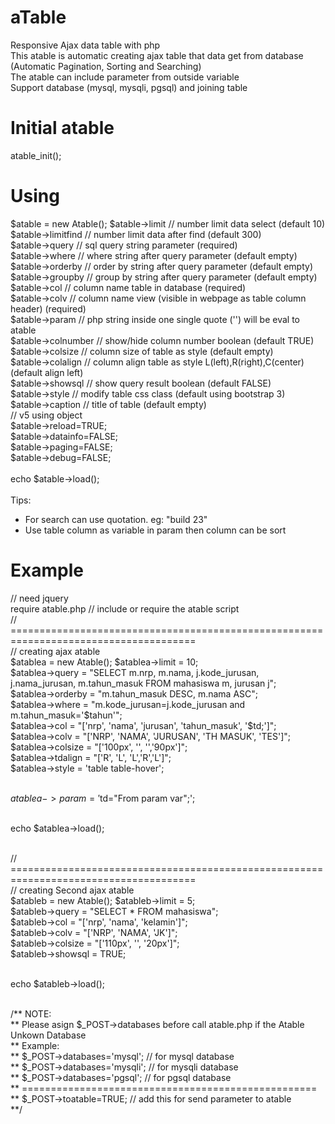 # aTable
Responsive Ajax data table with php<br>
This atable is automatic creating ajax table that data get from database<br>
(Automatic Pagination, Sorting and Searching)<br>
The atable can include parameter from outside variable<br>
Support database (mysql, mysqli, pgsql) and joining table

# Initial atable
atable_init();

# Using
$atable = new Atable();
$atable->limit      // number limit data select (default 10)<br>
$atable->limitfind  // number limit data after find (default 300)<br>
$atable->query      // sql query string parameter (required)<br>
$atable->where      // where string after query parameter (default empty)<br>
$atable->orderby    // order by string after query parameter (default empty)<br>
$atable->groupby    // group by string after query parameter (default empty)<br>
$atable->col        // column name table in database (required)<br>
$atable->colv       // column name view (visible in webpage as table column header) (required)<br>
$atable->param      // php string inside one single quote ('') will be eval to atable<br>
$atable->colnumber  // show/hide column number boolean (default TRUE)<br>
$atable->colsize    // column size of table as style (default empty)<br>
$atable->colalign   // column align table as style L(left),R(right),C(center) (default align left)<br>
$atable->showsql    // show query result boolean (default FALSE)<br>
$atable->style      // modify table css class (default using bootstrap 3)<br>
$atable->caption    // title of table (default empty)<br>
// v5 using object<br>
$atable->reload=TRUE;<br>
$atable->datainfo=FALSE;<br>
$atable->paging=FALSE;<br>
$atable->debug=FALSE;<br>
<br>
echo $atable->load();<br>
<br>Tips:<br>
- For search can use quotation. eg: "build 23"<br>
- Use table column as variable in param then column can be sort<br>

# Example
// need jquery<br>
require atable.php // include or require the atable script<br>
// ======================================================================================<br>
// creating ajax atable<br>
$atablea = new Atable();
$atablea->limit = 10;<br>
$atablea->query = "SELECT m.nrp, m.nama, j.kode_jurusan, j.nama_jurusan, m.tahun_masuk FROM mahasiswa m, jurusan j";<br>
$atablea->orderby = "m.tahun_masuk DESC, m.nama ASC";<br>
$atablea->where = "m.kode_jurusan=j.kode_jurusan and m.tahun_masuk='$tahun'";<br>
$atablea->col = "['nrp', 'nama', 'jurusan', 'tahun_masuk', '$td;']";<br>
$atablea->colv = "['NRP', 'NAMA', 'JURUSAN', 'TH MASUK', 'TES']";<br>
$atablea->colsize = "['100px', '', '','90px']";<br>
$atablea->tdalign = "['R', 'L', 'L','R','L']";<br>
$atablea->style = 'table table-hover';<br><br>

$atablea->param = '$td="From param var";';<br><br>

echo $atablea->load();<br><br>

// ======================================================================================<br>
// creating Second ajax atable<br>
$atableb = new Atable();
$atableb->limit = 5;<br>
$atableb->query = "SELECT * FROM mahasiswa";<br>
$atableb->col = "['nrp', 'nama', 'kelamin']";<br>
$atableb->colv = "['NRP', 'NAMA', 'JK']";<br>
$atableb->colsize = "['110px', '', '20px']";<br>
$atableb->showsql = TRUE;<br><br>

echo $atableb->load();<br><br>


/** NOTE:<br>
** Please asign $_POST->databases before call atable.php if the Atable Unkown Database<br>
** Example:<br>
** $_POST->databases='mysql'; // for mysql database<br>
** $_POST->databases='mysqli'; // for mysqli database<br>
** $_POST->databases='pgsql'; // for pgsql database<br>
** ===================================================<br>
** $_POST->toatable=TRUE; // add this for send parameter to atable<br>
**/

